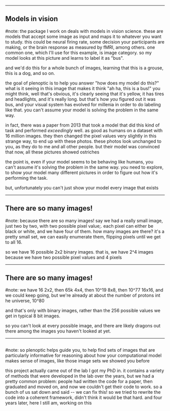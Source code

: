 <img style="height:50%" data-src="assets/plenoptic_logo.svg"></img> 

---
## Models in vision

<div data-animate data-load="assets/models.svg">
<!-- {"setup": [
{"element": "#g4005-8-1", "modifier": "attr", "parameters": [ {"class": "fragment appear", "data-fragment-index": "0"} ]},
{"element": "#g4005-8-3", "modifier": "attr", "parameters": [ {"class": "fragment appear", "data-fragment-index": "1"} ]},
{"element": "#g4005-8-7-43", "modifier": "attr", "parameters": [ {"class": "fragment appear", "data-fragment-index": "2"} ]},
{"element": "#g5626", "modifier": "attr", "parameters": [ {"class": "fragment appear", "data-fragment-index": "3"} ]},
{"element": "#g5535", "modifier": "attr", "parameters": [ {"class": "fragment appear", "data-fragment-index": "3"} ]},
{"element": "#g4581", "modifier": "attr", "parameters": [ {"class": "fragment appear", "data-fragment-index": "4"} ]},
{"element": "#g5685", "modifier": "attr", "parameters": [ {"class": "fragment appear", "data-fragment-index": "4"} ]},
{"element": "#g7636", "modifier": "attr", "parameters": [ {"class": "fragment appear", "data-fragment-index": "5"} ]},
{"element": "#g7589", "modifier": "attr", "parameters": [ {"class": "fragment appear", "data-fragment-index": "6"} ]},
{"element": "#g5948", "modifier": "attr", "parameters": [ {"class": "fragment appear", "data-fragment-index": "7"} ]}
]} -->
</div>

#note: the package I work on deals with models in vision science. these are models that accept some image as input and maps it to whatever you want to study. this could be neural firing rate, some decision your participants are making, or the brain response as measured by fMRI, among others. one common one, which I'll use for this example, is image category. so my model looks at this picture and learns to label it as "bus".

and we'd do this for a whole bunch of images, learning that this is a grouse, this is a dog, and so on.

the goal of plenoptic is to help you answer "how does my model do this?" what is it seeing in this image that makes it think "ah ha, this is a bus!" you might think, well that's obvious, it's clearly seeing that it's yellow, it has tires and headlights, and it's really long. but that's how *you* figured out it was bus, and your visual system has evolved for millenia in order to do labeling like that. you can't assume your model is solving the problem in the same way.

in fact, there was a paper from 2013 that took a model that did this kind of task and performed *exceedingly* well. as good as humans on a dataset with 16 million images. they then changed the pixel values very slightly in this strange way, to end up with these photos. these photos look unchanged to you, as they do to me and all other people. but their model was convinced that now, all these pictures showed ostriches

the point is, even if your model seems to be behaving like humans, you can't assume it's solving the problem in the same way. you need to explore, to show your model many different pictures in order to figure out how it's performing the task.

but, unfortunately you can't just show your model every image that exists

---

## There are so many images!

<div data-animate data-load="assets/image-space.svg">
<!-- {"setup": [
{"element": "#g19211", "modifier": "attr", "parameters": [ {"class": "fragment appear", "data-fragment-index": "0"} ]},
{"element": "#g19217", "modifier": "attr", "parameters": [ {"class": "fragment appear", "data-fragment-index": "1"} ]},
{"element": "#g19277", "modifier": "attr", "parameters": [ {"class": "fragment appear", "data-fragment-index": "2"} ]},
{"element": "#g19524", "modifier": "attr", "parameters": [ {"class": "fragment appear", "data-fragment-index": "3"} ]},
{"element": "#g19205", "modifier": "attr", "parameters": [ {"class": "fragment appear", "data-fragment-index": "4"} ]}
]} -->
</div>

#note: because there are so many images! say we had a really small image, just two by two, with two possible pixel value;. each pixel can either be black or white, and we have four of them. how many images are there? it's a pretty small set, we can easily enumerate them, flipping pixels until we get to all 16.

so we have 16 possible 2x2 binary images. that is, we have 2^4 images because we have two possible pixel values and 4 pixels

---

## There are so many images!

<div data-animate data-load="assets/image-space-2.svg">
<!-- {"setup": [
{"element": "#g10347", "modifier": "attr", "parameters": [ {"class": "fragment appear", "data-fragment-index": "0"} ]},
{"element": "#g20857", "modifier": "attr", "parameters": [ {"class": "fragment appear", "data-fragment-index": "1"} ]},
{"element": "#g20945", "modifier": "attr", "parameters": [ {"class": "fragment appear", "data-fragment-index": "2"} ]},
{"element": "#g21236", "modifier": "attr", "parameters": [ {"class": "fragment appear", "data-fragment-index": "3"} ]},
{"element": "#g13548", "modifier": "attr", "parameters": [ {"class": "fragment appear", "data-fragment-index": "4"} ]},
{"element": "#image15239", "modifier": "attr", "parameters": [ {"class": "fragment appear", "data-fragment-index": "5"} ]},
{"element": "#text25217", "modifier": "attr", "parameters": [ {"class": "fragment appear", "data-fragment-index": "6"} ]}
]} -->
</div>

#note: we have 16 2x2, then 65k 4x4, then 10^19 8x8, then 10^77 16x16, and we could keep going, but we're already at about the number of protons int he universe, 10^80

and that's only with binary images, rather than the 256 possible values we get in typical 8 bit images. 

so you can't look at every possible image, and there are likely dragons out there among the images you haven't looked at yet.

---

<img data-src="assets/advertisement_slide.svg"></img>

#note: so plenoptic helps guide you, to help find sets of images that are particularly informative for reasoning about how your computational model makes sense of images, like those image sets we showed you before

this project actually came out of the lab I got my PhD in. it contains a variety of methods that were developed in the lab over the years, but we had a pretty common problem: people had written the code for a paper, then graduated and moved on, and now we couldn't get their code to work. so a bunch of us sat down and said -- we can fix this! so we tried to rewrite the code into a coherent framework, didn't think it would be that hard. and four years later, here I still am, working on this
